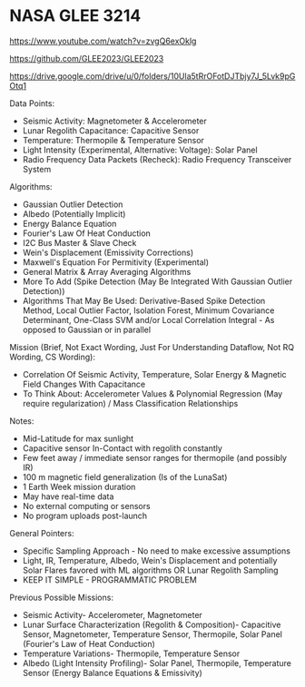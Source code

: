 # NASA GLEE 3214
 
https://www.youtube.com/watch?v=zvgQ6exOklg

https://github.com/GLEE2023/GLEE2023

https://drive.google.com/drive/u/0/folders/10Ula5tRrOFotDJTbjy7J_5Lvk9pGOtq1

Data Points:
- Seismic Activity: Magnetometer & Accelerometer
- Lunar Regolith Capacitance: Capacitive Sensor
- Temperature: Thermopile & Temperature Sensor
- Light Intensity (Experimental, Alternative: Voltage): Solar Panel
- Radio Frequency Data Packets (Recheck): Radio Frequency Transceiver System

Algorithms:
- Gaussian Outlier Detection
- Albedo (Potentially Implicit)
- Energy Balance Equation
- Fourier's Law Of Heat Conduction
- I2C Bus Master & Slave Check
- Wein's Displacement (Emissivity Corrections)
- Maxwell's Equation For Permitivity (Experimental)
- General Matrix & Array Averaging Algorithms
- More To Add (Spike Detection (May Be Integrated With Gaussian Outlier Detection))
- Algorithms That May Be Used: Derivative-Based Spike Detection Method, Local Outlier Factor, Isolation Forest, Minimum Covariance Determinant, One-Class SVM and/or Local Correlation Integral - As opposed to Gaussian or in parallel

Mission (Brief, Not Exact Wording, Just For Understanding Dataflow, Not RQ Wording, CS Wording):
- Correlation Of Seismic Activity, Temperature, Solar Energy & Magnetic Field Changes With Capacitance
- To Think About: Accelerometer Values & Polynomial Regression (May require regularization) / Mass Classification Relationships

Notes:
- Mid-Latitude for max sunlight
- Capacitive sensor In-Contact with regolith constantly
- Few feet away / immediate sensor ranges for thermopile (and possibly IR)
- 100 m magnetic field generalization (Is of the LunaSat)
- 1 Earth Week mission duration
- May have real-time data
- No external computing or sensors
- No program uploads post-launch

General Pointers:
- Specific Sampling Approach - No need to make excessive assumptions
- Light, IR, Temperature, Albedo, Wein's Displacement and potentially Solar Flares favored with ML algorithms OR Lunar Regolith Sampling
- KEEP IT SIMPLE - PROGRAMMATIC PROBLEM

Previous Possible Missions:
- Seismic Activity- Accelerometer, Magnetometer
- Lunar Surface Characterization (Regolith & Composition)- Capacitive Sensor, Magnetometer, Temperature Sensor, Thermopile, Solar Panel (Fourier's Law of Heat Conduction)
- Temperature Variations- Thermopile, Temperature Sensor
- Albedo (Light Intensity Profiling)- Solar Panel, Thermopile, Temperature Sensor (Energy Balance Equations & Emissivity)

